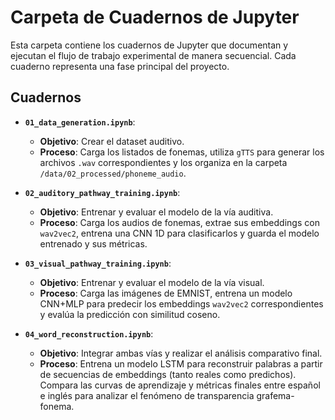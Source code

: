# Carpeta de Cuadernos de Jupyter

Esta carpeta contiene los cuadernos de Jupyter que documentan y ejecutan el flujo de trabajo experimental de manera secuencial. Cada cuaderno representa una fase principal del proyecto.

## Cuadernos

- **`01_data_generation.ipynb`**:

  - **Objetivo**: Crear el dataset auditivo.
  - **Proceso**: Carga los listados de fonemas, utiliza `gTTS` para generar los archivos `.wav` correspondientes y los organiza en la carpeta `/data/02_processed/phoneme_audio`.

- **`02_auditory_pathway_training.ipynb`**:

  - **Objetivo**: Entrenar y evaluar el modelo de la vía auditiva.
  - **Proceso**: Carga los audios de fonemas, extrae sus embeddings con `wav2vec2`, entrena una CNN 1D para clasificarlos y guarda el modelo entrenado y sus métricas.

- **`03_visual_pathway_training.ipynb`**:

  - **Objetivo**: Entrenar y evaluar el modelo de la vía visual.
  - **Proceso**: Carga las imágenes de EMNIST, entrena un modelo CNN+MLP para predecir los embeddings `wav2vec2` correspondientes y evalúa la predicción con similitud coseno.

- **`04_word_reconstruction.ipynb`**:
  - **Objetivo**: Integrar ambas vías y realizar el análisis comparativo final.
  - **Proceso**: Entrena un modelo LSTM para reconstruir palabras a partir de secuencias de embeddings (tanto reales como predichos). Compara las curvas de aprendizaje y métricas finales entre español e inglés para analizar el fenómeno de transparencia grafema-fonema.
